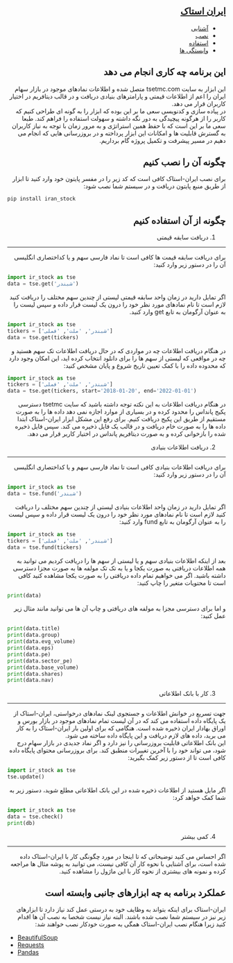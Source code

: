 <div dir="rtl">

## [ایران استاک](https://github.com/J-Yaghoubi/iran_stock) 

+ [آشنایی](#این-برنامه-چه-کاری-انجام-می-دهد) 
+ [نصب](#چگونه-آن-را-نصب-کنیم)    
+ [استفاده](#چگونه-از-آن-استفاده-کنیم)
+ [وابستگی ها](#عملکرد-برنامه-به-چه-ابزارهای-جانبی-وابسته-است)        


## این برنامه چه کاری انجام می دهد

این ابزار به سایت tsetmc.com متصل شده و اطلاعات نمادهای موجود در بازار سهام ایران را اعم از اطلاعات قیمتی و پارامترهای بنیادی دریافت و در قالب دیتافریم در اختیار کاربران قرار می دهد.     
در پیاده سازی و کدنویسی سعی ما بر این بوده که ابزار را به گونه ای طراحی کنیم که کاربر را از هرگونه پیچیدگی به دور نگه داشته و سهولت استفاده را فراهم کند. طبعا سعی ما بر این است که با حفظ همین استراتژی و به مرور زمان با توجه به نیاز کاربران به گسترش قابلیت ها و امکانات این ابزار پرداخته و در بروزرسانی هایی که 
انجام می دهیم در مسیر پیشرفت و تکمیل پروژه گام برداریم.
        

## چگونه آن را نصب کنیم

برای نصب ایران-استاک کافی است که کد زیر را در مفسر پایتون خود وارد کنید تا ابزار از طریق منبع پایتون دریافت و در سیستم شما نصب شود:

<div>

<div dir="ltr">

```bash
pip install iran_stock
```

<div>


<div dir="rtl">

## چگونه از آن استفاده کنیم

1. دریافت سابقه قیمتی    
------------------------
برای دریافت سابقه قیمت ها کافی است تا نماد فارسی سهم و یا کداختصاری انگلیسی آن را در دستور زیر وارد کنید:

<div>

<div dir="ltr">

```python
import ir_stock as tse
data = tse.get('شبندر')
```

<div>

 
<div dir="rtl">

اگر تمایل دارید در زمان واحد سابقه قیمتی لیستی از چندین سهم مختلف را دریافت کنید لازم است تا نام نمادهای مورد نظر خود را درون یک لیست قرار داده و سپس لیست را به عنوان آرگومان به تابع get وارد کنید.   

<div>

<div dir="ltr">

```python
import ir_stock as tse
tickers = ['شبندر', 'ملت', 'فملی']
data = tse.get(tickers)
```
<div>

<div dir="rtl">

در هنگام دریافت اطلاعات چه در مواردی که در حال دریافت اطلاعات تک سهم هستید و چه در مواقعی که لیستی از سهم ها را برای دانلود انتخاب کرده اید، این امکان وجود دارد که محدوده داده را با کمک تعیین تاریخ شروع و پایان مشخص کنید:

<div>

<div dir="ltr">

```python
import ir_stock as tse
tickers = ['شبندر', 'ملت', 'فملی']
data = tse.get(tickers, start='2018-01-20', end='2022-01-01')
```
<div>

<div dir="rtl">

در هنگام دریافت اطلاعات به این نکته توجه داشته باشید که سایت tsetmc دسترسی پکیج پانداس را محدود کرده و در بسیاری از موارد اجازه نمی دهد داده ها را به صورت مستقیم از طریق این پکیج دریافت کنیم. برای رفع این مشکل ابزار ایران-استاک ابتدا داده ها را به صورت خام دریافت و در قالب یک فایل ذخیره می کند. سپس فایل ذخیره شده را بازخوانی کرده و به صورت دیتافریم پانداس در اختیار کاربر قرار می دهد.

<div>


<div dir="rtl">

2. دریافت اطلاعات بنیادی    
------------------------
برای دریافت اطلاعات بنیادی کافی است تا نماد فارسی سهم و یا کداختصاری انگلیسی آن را در دستور زیر وارد کنید:

<div>

<div dir="ltr">

```python
import ir_stock as tse
data = tse.fund('شبندر')
```

<div>

<div dir="rtl">

اگر تمایل دارید در زمان واحد اطلاعات بنیادی لیستی از چندین سهم مختلف را دریافت کنید لازم است تا نام نمادهای مورد نظر خود را درون یک لیست قرار داده و سپس لیست را به عنوان آرگومان به تابع fund وارد کنید:   

<div>

<div dir="ltr">

```python
import ir_stock as tse
tickers = ['شبندر', 'ملت', 'فملی']
data = tse.fund(tickers)
```
<div>

<div dir="rtl">

<div dir="rtl">

بعد از اینکه اطلاعات بنیادی سهم و یا لیستی از سهم ها را دریافت کردیم می توانید به همه اطلاعات دریافتی به صورت یکجا و یا به تک تک مولفه ها به صورت مجزا دسترسی داشته باشید. اگر می خواهیم تمام داده دریافتی را به صورت یکجا مشاهده کنید کافی است تا محتویات متغیر را چاپ کنید:  

<div>

<div dir="ltr">

```python
print(data)
```
<div>

<div dir="rtl">

و اما برای دسترسی مجزا به مولفه های دریافتی و چاپ آن ها می توانید مانند مثال زیر عمل کنید:

<div>

<div dir="ltr">

```python
print(data.title)
print(data.group)
print(data.evg_volume)
print(data.eps)
print(data.pe)
print(data.sector_pe)
print(data.base_volume)
print(data.shares)
print(data.nav)
```
<div>

<div dir="rtl">

3. کار با بانک اطلاعاتی    
------------------------
جهت تسریع در خوانش اطلاعات و جستجوی لینک نمادهای درخواستی، ایران-استاک از یک پایگاه داده استفاده می کند که در آن لیست تمام نمادهای موجود در بازار بورس و اوراق بهادار ایران ذخیره شده است. هنگامی که برای اولین بار ایران-استاک را به کار می برید،
داده های لازم دریافت و این پایگاه داده ساخته می شود.    
این بانک اطلاعاتی قابلیت بروزرسانی را نیز دارد و اگر نماد جدیدی در بازار سهام درج شود، می تواند خود را با آخرین تغییرات منطبق کند. برای بروزرسانی محتوای پایگاه داده کافی است تا از دستور زیر کمک بگیرید:

<div>

<div dir="ltr">

```python
import ir_stock as tse
tse.update()
```

<div>


<div dir="rtl">

اگر مایل هستید از اطلاعات ذخیره شده در این بانک اطلاعاتی مطلع شوید، دستور زیر به شما کمک خواهد کرد:    

<div>

<div dir="ltr">

```python
import ir_stock as tse
data = tse.check()
print(db)
```

<div>


<div dir="rtl">

4. کمی بیشتر   
------------------------
اگر احساس می کنید توضیحاتی که تا اینجا در مورد چگونگی کار با ایران-استاک داده شده است، برای آشنایی با نحوه کار آن کافی نیست، می توانید به پوشه مثال ها مراجعه کرده و نمونه های بیشتری از نحوه کار با این ماژول را مشاهده کنید.

<div>


<div dir="rtl">

## عملکرد برنامه به چه ابزارهای جانبی وابسته است

ایران-استاک برای اینکه بتواند به وظایف خود به درستی عمل کند نیاز دارد تا ابزارهای زیر نیز در سیستم شما نصب شده باشند. البته نیاز نیست شخصا به نصب آن ها اقدام کنید زیرا هنگام نصب ایران-استاک همگی به صورت خودکار نصب خواهند شد:

<div>

<div dir="ltr">

+ [BeautifulSoup](https://pypi.org/project/beautifulsoup4)        
+ [Requests](https://pypi.org/project/requests/)        
+ [Pandas](https://pypi.org/project/pandas/)

<div>
        
        




